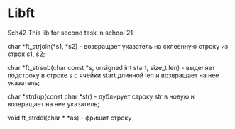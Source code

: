 # Libft
Sch42
This lib for second task in school 21

char *ft_strjoin(*s1, *s2) - возвращает указатель на склеенную строку из строк s1, s2;

char	*ft_strsub(char const *s, unsigned int start, size_t len) - выделяет подстроку в строке s с ячейки start длинной len и возвращает на нее указатель;

char *strdup(const char *str) - дублирует строку str в новую и возвращает на нее указатель;

void	ft_strdel(char * *as) - фришит строку
